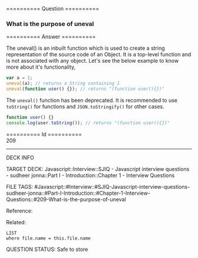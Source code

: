 ========== Question ==========  

### What is the purpose of uneval  

========== Answer ==========  

The uneval() is an inbuilt function which is used to create a string representation of the source code of an Object. It is a top-level function and is not associated with any object. Let's see the below example to know more about it's functionality,

```javascript
var a = 1;
uneval(a); // returns a String containing 1
uneval(function user() {}); // returns "(function user(){})"
```

The `uneval()` function has been deprecated. It is recommended to use `toString()` for functions and `JSON.toStringify()` for other cases.

```javascript
function user() {}
console.log(user.toString()); // returns "(function user(){})"
```

========== Id ==========  
209

---

DECK INFO

TARGET DECK: Javascript::Interview::SJIQ - Javascript interview questions - sudheer jonna::Part I - Introduction::Chapter 1 - Interview Questions

FILE TAGS: #Javascript::#Interview::#SJIQ-Javascript-interview-questions-sudheer-jonna::#Part-I-Introduction::#Chapter-1-Interview-Questions::#209-What-is-the-purpose-of-uneval

Reference:

Related:

```dataview
LIST
where file.name = this.file.name
```

QUESTION STATUS: Safe to store
